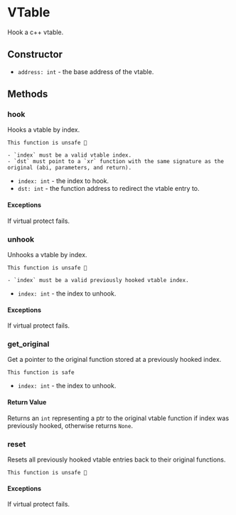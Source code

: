 # VTable

Hook a c++ vtable.

## Constructor

- `address: int` - the base address of the vtable.

## Methods

### hook
Hooks a vtable by index.

```admonish danger title=""
This function is unsafe 🐉

- `index` must be a valid vtable index.
- `dst` must point to a `xr` function with the same signature as the original (abi, parameters, and return).
```

- `index: int` - the index to hook.
- `dst: int` - the function address to redirect the vtable entry to.

#### Exceptions
If virtual protect fails.

### unhook
Unhooks a vtable by index.

```admonish danger title=""
This function is unsafe 🐉

- `index` must be a valid previously hooked vtable index.
```

- `index: int` - the index to unhook.

#### Exceptions
If virtual protect fails.

### get_original
Get a pointer to the original function stored at a previously hooked index.

```admonish success title=""
This function is safe
```

- `index: int` - the index to unhook.

#### Return Value
Returns an `int` representing a ptr to the original vtable function if index was previously hooked, otherwise returns `None`.

### reset
Resets all previously hooked vtable entries back to their original functions.

```admonish danger title=""
This function is unsafe 🐉
```

#### Exceptions
If virtual protect fails.
